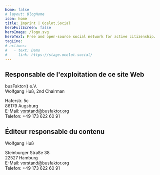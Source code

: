 ```yaml
---
home: false
# layout: BlogHome
icon: home
title: Imprint | Ocelot.Social
heroFullScreen: false
heroImage: /logo.svg
heroText: Free and open-source social network for active citizenship.
tagLine: 
# actions:
#   - text: Demo
#     link: https://stage.ocelot.social/
---
```

## Responsable de l'exploitation de ce site Web

busFaktor() e.V.  
Wolfgang Huß, 2nd Chairman

Haferstr. 5c  
86179 Augsburg  
E-Mail: <vorstand@busfaktor.org>  
Telefon: +49 173 622 60 91

## Éditeur responsable du contenu

Wolfgang Huß  

Steinburger Straße 38  
22527 Hamburg  
E-Mail: <vorstand@busfaktor.org>  
Telefon: +49 173 622 60 91
